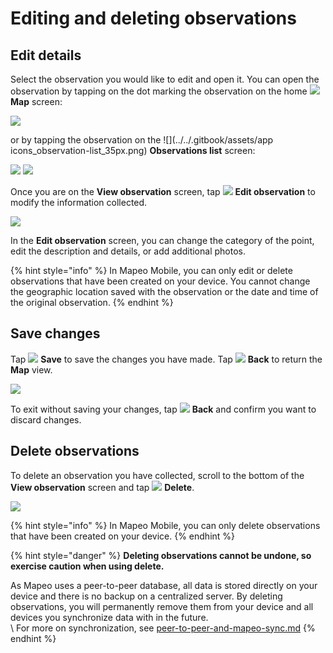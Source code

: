 # Editing and deleting observations

## Edit details

Select the observation you would like to edit and open it. You can open the observation by tapping on the dot marking the observation on the home ![](../../.gitbook/assets/app-icons\_Map\_view.png) **Map** screen:

![](../../.gitbook/assets/Homescreen-tap\_observation\_dot.jpg)

or by tapping the observation on the ![](../../.gitbook/assets/app icons\_observation-list\_35px.png) **Observations list** screen:

![](../../.gitbook/assets/Homescreen-Observations\_list\_button.jpg) ![](../../.gitbook/assets/Mm\_Observations\_list\_screen-select\_obs.jpg)

Once you are on the **View observation** screen, tap ![](../../.gitbook/assets/app\_icons\_edit\_35px.png) **Edit observation** to modify the information collected.

![](../../.gitbook/assets/Edit\_observation\_button.jpg)

In the **Edit observation** screen, you can change the category of the point, edit the description and details, or add additional photos.

{% hint style="info" %}
In Mapeo Mobile, you can only edit or delete observations that have been created on your device. You cannot change the geographic location saved with the observation or the date and time of the original observation.
{% endhint %}

## Save changes

Tap ![](../../.gitbook/assets/app\_icons\_save\_35px.png) **Save** to save the changes you have made. Tap ![](../../.gitbook/assets/app\_icons\_back\_arrow.png) **Back** to return the **Map** view.

![](../../.gitbook/assets/Mm\_Save\_observation.jpg)

To exit without saving your changes, tap ![](../../.gitbook/assets/app\_icons\_back\_arrow.png) **Back** and confirm you want to discard changes.

## Delete observations

To delete an observation you have collected, scroll to the bottom of the **View observation** screen and tap ![](../../.gitbook/assets/app\_icons\_Delete-trash.png) **Delete**.

![](../../.gitbook/assets/Delete\_button.jpg)

{% hint style="info" %}
In Mapeo Mobile, you can only delete observations that have been created on your device.
{% endhint %}

{% hint style="danger" %}
**Deleting observations cannot be undone, so exercise caution when using delete.**

As Mapeo uses a peer-to-peer database, all data is stored directly on your device and there is no backup on a centralized server. By deleting observations, you will permanently remove them from your device and all devices you synchronize data with in the future.\
\ For more on synchronization, see [peer-to-peer-and-mapeo-sync.md](../../overview/about-mapeo/peer-to-peer-and-mapeo-sync.md "mention")
{% endhint %}
